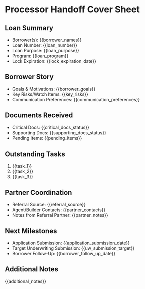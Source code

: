 <!-- Powered by BMAD™ Core -->

# Processor Handoff Cover Sheet

## Loan Summary

- Borrower(s): {{borrower_names}}
- Loan Number: {{loan_number}}
- Loan Purpose: {{loan_purpose}}
- Program: {{loan_program}}
- Lock Expiration: {{lock_expiration_date}}

## Borrower Story

- Goals & Motivations: {{borrower_goals}}
- Key Risks/Watch Items: {{key_risks}}
- Communication Preferences: {{communication_preferences}}

## Documents Received

- Critical Docs: {{critical_docs_status}}
- Supporting Docs: {{supporting_docs_status}}
- Pending Items: {{pending_items}}

## Outstanding Tasks

1. {{task_1}}
2. {{task_2}}
3. {{task_3}}

## Partner Coordination

- Referral Source: {{referral_source}}
- Agent/Builder Contacts: {{partner_contacts}}
- Notes from Referral Partner: {{partner_notes}}

## Next Milestones

- Application Submission: {{application_submission_date}}
- Target Underwriting Submission: {{uw_submission_target}}
- Borrower Follow-Up: {{borrower_follow_up_date}}

## Additional Notes

{{additional_notes}}
